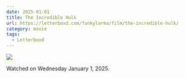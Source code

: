 ```yaml
---
date: 2025-01-01
title: The Incredible Hulk
url: https://letterboxd.com/funkylarma/film/the-incredible-hulk/
category: movie
tags:
  - Letterboxd
---
```


![](https://a.ltrbxd.com/resized/film-poster/5/0/8/2/7/50827-the-incredible-hulk-0-600-0-900-crop.jpg?v=f03c15122c)

Watched on Wednesday January 1, 2025.
